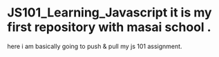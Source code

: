 # JS101_Learning_Javascript it is my first repository with masai school .
here i am basically going to push & pull my js 101 assignment.
